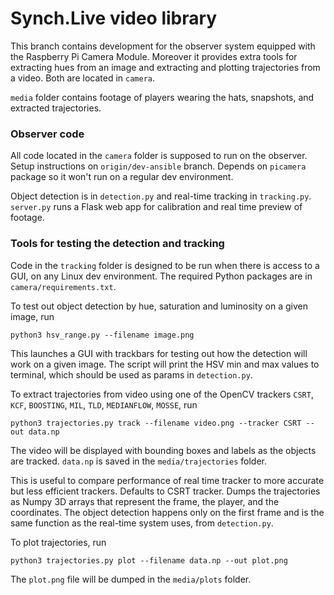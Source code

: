 # Synch.Live video library

This branch contains development for the observer system equipped with
the Raspberry Pi Camera Module.
Moreover it provides extra tools for extracting hues from an image and
extracting and plotting trajectories from a video.
Both are located in `camera`.

`media` folder contains footage of players wearing the hats, snapshots, and
extracted trajectories.

### Observer code

All code located in the `camera` folder is supposed to run on the observer.
Setup instructions on `origin/dev-ansible` branch. Depends on `picamera`
package so it won't run on a regular dev environment.

Object detection is in `detection.py` and real-time tracking in `tracking.py`.
`server.py` runs a Flask web app for calibration and real time preview of
footage.


### Tools for testing the detection and tracking

Code in the `tracking` folder is designed to be run when there is access
to a GUI, on any Linux dev environment. The required Python packages are
in `camera/requirements.txt`.

To test out object detection by hue, saturation and luminosity on a given
image, run

    python3 hsv_range.py --filename image.png

This launches a GUI with trackbars for testing out how the detection
will work on a given image. The script will print the HSV min and max
values to terminal, which should be used as params in `detection.py`.


To extract trajectories from video using one of the OpenCV trackers
`CSRT`, `KCF`, `BOOSTING`, `MIL`, `TLD`, `MEDIANFLOW`, `MOSSE`, run

    python3 trajectories.py track --filename video.png --tracker CSRT --out data.np

The video will be displayed with bounding boxes and labels as the
objects are tracked.
`data.np` is saved in the `media/trajectories` folder.

This is useful to compare performance of real time tracker to more
accurate but less efficient trackers. Defaults to CSRT tracker. Dumps
the trajectories as Numpy 3D arrays that represent the frame, the
player, and the coordinates.
The object detection happens only on the first frame and is the same
function as the real-time system uses, from `detection.py`.


To plot trajectories, run

    python3 trajectories.py plot --filename data.np --out plot.png

The `plot.png` file will be dumped in the `media/plots` folder.
